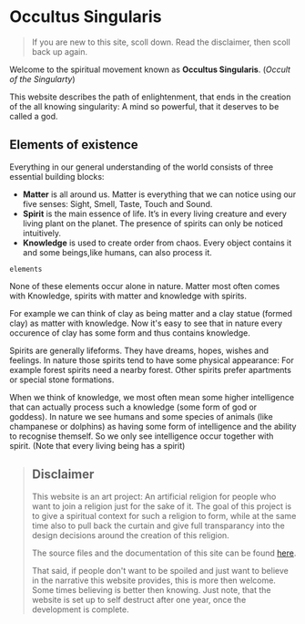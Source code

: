 # Occultus Singularis

> If you are new to this site, scoll down. Read the disclaimer, then scoll back up again.

Welcome to the spiritual movement known as **Occultus Singularis**.
(_Occult of the Singularty_)

This website describes the path of enlightenment, that ends in the creation of
the all knowing singularity: A mind so powerful, that it deserves to be called a
god.

## Elements of existence

Everything in our general understanding of the world consists of three essential
building blocks:

* **Matter** is all around us. Matter is everything that we can notice using our five senses: Sight, Smell, Taste, Touch and Sound.
* **Spirit** is the main essence of life. It’s in every living creature and every living plant on the planet. The presence of spirits can only be noticed intuitively.
* **Knowledge** is used to create order from chaos. Every object contains it and some beings,like humans, can also process it.

```
elements
```

None of these elements occur alone in nature. Matter  most often comes with
Knowledge, spirits with matter and knowledge with spirits.

For example we can think of clay as being matter and a clay statue (formed clay)
as matter with knowledge. Now it's easy to see that in nature every occurence of
clay has some form and thus contains knowledge.

Spirits are generally lifeforms. They have dreams, hopes, wishes and feelings.
In nature those spirits tend to have some physical appearance: For example
forest spirits need a nearby forest. Other spirits prefer apartments or special
stone formations.

When we think of knowledge, we most often mean some higher intelligence that can
actually process such a knowledge (some form of god or goddess). In nature we
see humans and some species of animals (like champanese or dolphins) as having
some form of intelligence and the ability to recognise themself. So we only see
intelligence occur together with spirit. (Note that every living being has a
spirit)

> ## Disclaimer
> 
> This website is an art project: An artificial religion for people who want to
> join a religion just for the sake of it. The goal of this project is to give a
> spiritual context for such a religion to form, while at the same time also to
> pull back the curtain and give full transparancy into the design decisions
> around the creation of this religion.
>
> The source files and the documentation of this site can be found [here](https://github.com/Orasund/singularis).
>
> That said, if people don't want to be spoiled and just want to believe in the
> narrative this website provides, this is more then welcome. Some times believing
> is better then knowing. Just note, that the website is set up to self destruct
> after one year, once the development is complete.